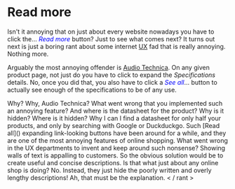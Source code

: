 # Read more

Isn't it annoying that on just about every website nowadays you have to click
the<span id="dots">...</span> <span onclick="ToggleState()" id="myBtn"
style="color:blue;cursor:pointer"><em>Read more</em></span> <span
id="readmore0">button? Just to see what comes next? It turns out next is just a
boring rant about some internet
[UX](https://en.wikipedia.org/wiki/User_experience) fad that is really
annoying. Nothing more. </span>

<span id="readmore1"> Arguably the most annoying offender is [Audio
Technica](https://www.audio-technica.com). On any given product page, not just
do you have to click to expand the *Specifications* details. No, once you did
that, you also have to click a </span><span id="myBtn2"
onclick="ToggleState2()" style="color:blue;cursor:pointer"><em>See
all</em></span><span id="dots2">...</span><span id="readmore1.1"> button to
actually see enough of the specifications to be of any use.</span>

<span id="readmore2">
Why? Why, Audio Technica? What went wrong that you
implemented such an annoying feature? And where is the datasheet for the
product? Why is it hidden? Where is it hidden? Why I can I find a datasheet for
only half your products, and only by searching with Google or Duckduckgo.
</span>

<span id="readmore3">
Such [Read all]() expanding link-looking buttons have been around for a while,
and they are one of the most annoying features of online shopping. What went
wrong in the UX departments to invent and keep around such nonsense?
</span>

<span id="readmore4">
Showing walls of text is appalling to customers. So the obvious solution would
be to create useful and concise descriptions.
</span>

<span id="readmore5">
Is that what just about any online shop is doing? No. Instead, they just hide
the poorly written and overly lengthy descriptions! Ah, that must be the
explanation.
</span>

<span id="readmore6">
    < / rant >
</span>

<script language="JavaScript">
<!-- hide this script from old browsers
function ReadMoreChanger(newstate)
{
  var dots = document.getElementById("dots")
  var dots2 = document.getElementById("dots2")
  var btnText = document.getElementById("myBtn")
  var btnText2 = document.getElementById("myBtn2")
  var moreText0 = document.getElementById("readmore0")
  var moreText1 = document.getElementById("readmore1")
  var moreText11 = document.getElementById("readmore1.1")
  var moreText2 = document.getElementById("readmore2")
  var moreText3 = document.getElementById("readmore3")
  var moreText4 = document.getElementById("readmore4")
  var moreText5 = document.getElementById("readmore5")
  var moreText6 = document.getElementById("readmore6")

  if (newstate === "none") {
    dots.style.display = "inline";
    dots2.style.display = "none";
    btnText.innerHTML = "<em>Read more</em>";
    btnText2.style.display = "none";
    moreText0.style.display = "none";
    moreText1.style.display = "none";
    moreText11.style.display = "none";
    moreText2.style.display = "none";
    moreText3.style.display = "none";
    moreText4.style.display = "none";
    moreText5.style.display = "none";
    moreText6.style.display = "none";
  } else if (newstate === "first") {
    dots.style.display = "none";
    dots2.style.display = "inline";
    btnText.innerHTML = "<em>read less</em>";
    btnText2.style.display = "inline";
    btnText2.innerHTML = "<em>See all</em>";
    moreText0.style.display = "inline";
    moreText1.style.display = "inline";
    moreText11.style.display = "none";
    moreText2.style.display = "none";
    moreText3.style.display = "none";
    moreText4.style.display = "none";
    moreText5.style.display = "none";
    moreText6.style.display = "none";
  } else {
    dots.style.display = "none";
    dots2.style.display = "none";
    btnText.innerHTML = "<em>read less</em>";
    btnText2.style.display = "inline";
    btnText2.innerHTML = "<em>see less</em>";
    moreText0.style.display = "inline";
    moreText1.style.display = "inline";
    moreText11.style.display = "inline";
    moreText2.style.display = "inline";
    moreText3.style.display = "inline";
    moreText4.style.display = "inline";
    moreText5.style.display = "inline";
    moreText6.style.display = "inline";
  }
}
function ToggleState() {
  var dots = document.getElementById("dots")
  var btnText2 = document.getElementById("myBtn2")
  if (dots.style.display === "none") {
    ReadMoreChanger("none");
  } else if (btnText2.innerHTML.includes("less")) {
      ReadMoreChanger("all");
  } else {
    ReadMoreChanger("first");
  }
}
function ToggleState2() {
  var dots2 = document.getElementById("dots2")
  if (dots2.style.display === "none") {
    ReadMoreChanger("first");
  } else {
    ReadMoreChanger("all");
  }
}
function InitState() {
  ReadMoreChanger("none")
}
window.onload = InitState;
// done hiding from old browsers -->
</script>

